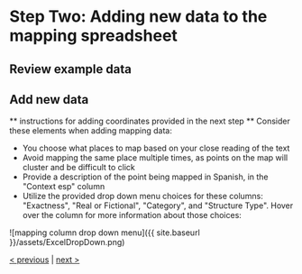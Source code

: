 # Step Two: Adding new data to the mapping spreadsheet

## Review example data

## Add new data
** instructions for adding coordinates provided in the next step **
Consider these elements when adding mapping data:
* You choose what places to map based on your close reading of the text
* Avoid mapping the same place multiple times, as points on the map will cluster and be difficult to click
* Provide a description of the point being mapped in Spanish, in the "Context esp" column
* Utilize the provided drop down menu choices for these columns: "Exactness", "Real or Fictional", "Category", and "Structure Type". Hover over the column for more information about those choices:

![mapping column drop down menu]({{ site.baseurl }}/assets/ExcelDropDown.png)

[< previous](01-spreadsheet.md) | [next >](03-add-coordinates.md)
